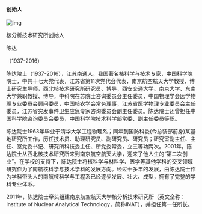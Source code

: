 #### 创始人

![img](..\..\images\d9049f29-a99a-4502-a559-1b33e219a075.jpg)

核分析技术研究所创始人

陈达

（1937-2016）

 陈达院士（1937-2016），江苏南通人，我国著名核科学与技术专家，中国科学院院士，中共十七大党代表，江苏省第11次党代会代表，南京航空航天大学教授、博士研究生导师，西北核技术研究所研究员、博导，西安交通大学、南京大学、东南大学兼职教授、博导，中科院在苏院士咨询委员会主任委员，中国物理学会医学物理专业委员会顾问委员，中国核农学会常务理事，江苏省医学物理专业委员会主任委员，江苏省突发事件卫生应急专家咨询委员会副主任委员。陈达院士还曾担任中国科学院咨询委员会委员，中国科学院技术科学部常委、副主任委员等职。

 陈达院士1963年毕业于清华大学工程物理系；同年到国防科委(今总装部前身)某基地研究所工作，历任技术员、助理研究员、副研究员、研究员；研究室副主任、主任、室党委书记、研究所科技委主任、所党委常委，立三等功两次。2001年，陈达院士从西北核技术研究所来到南京航空航天大学，迎来了他人生的“第二次创业”。在学校的支持下，陈达院士将核科学与材料学、医学等其他学科的交叉领域研究作为了南航核科学与技术学科的发展方向。经过十多年的发展，由陈达院士作为学科带头人的南航核科学与工程系已经逐步发展、壮大、成型，拥有了完整的学科专业体系。

 2011年，陈达院士牵头组建南京航空航天大学核分析技术研究所（英文全称：Institute of Nuclear Analytical Technology，简称INAT），并担任第一任所长。